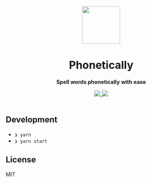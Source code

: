 <div align="center">
  <img src="https://user-images.githubusercontent.com/11808903/51483989-af04b080-1d9a-11e9-8114-7562db6b1c9c.png" width="100"/>

<h1>Phonetically</h1>

<b>Spell words phonetically with ease</b>

<a href="https://phonetically.xyz">
  <img src="https://www.pwa-shields.com/1.0.0/series/classic/white/purple.svg"/>
</a>

<img src="https://user-images.githubusercontent.com/11808903/74293787-1988e580-4d3c-11ea-861a-d437067bc24f.png" />

</div>

<br />

## Development

- `❯ yarn`
- `❯ yarn start`

## License

MIT
